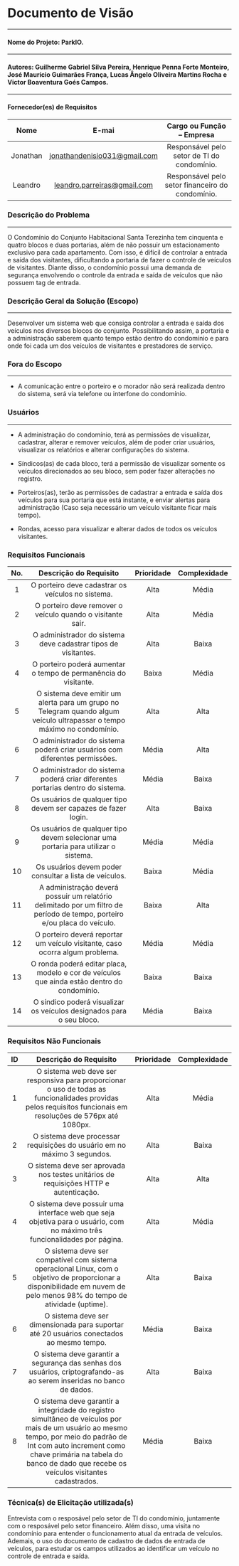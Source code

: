 
# Documento de Visão
----------------------------------------------------------------------------------------------------------------
#### Nome do Projeto: ParkIO.
----------------------------------------------------------------------------------------------------------------
#### Autores: Guilherme Gabriel Silva Pereira, Henrique Penna Forte Monteiro, José Maurício Guimarães França, Lucas Ângelo Oliveira Martins Rocha e Victor Boaventura Goés Campos.
----------------------------------------------------------------------------------------------------------------
#### Fornecedor(es) de Requisitos

|      Nome     |               E-mai              |                 Cargo ou Função – Empresa            |
|:-------------:|:--------------------------------:|:----------------------------------------------------:|
|    Jonathan   |   jonathandenisio031@gmail.com   |     Responsável pelo setor de TI do condomínio.      |
|    Leandro    |   leandro.parreiras@gmail.com    |     Responsável pelo setor financeiro do condomínio. |

### Descrição do Problema
----------------------------------------------------------------------------------------------------------------
O Condomínio do Conjunto Habitacional Santa Terezinha tem cinquenta e quatro blocos e duas portarias, além de não possuir um estacionamento exclusivo para cada apartamento. Com isso, é difícil de controlar a entrada e saída dos visitantes, dificultando a portaria de fazer o controle de veículos de visitantes. Diante disso, o condomínio possui uma demanda de segurança envolvendo o controle da entrada e saída de veículos que não possuem tag de entrada.

### Descrição Geral da Solução (Escopo)
----------------------------------------------------------------------------------------------------------------
Desenvolver um sistema web que consiga controlar a entrada e saída dos veículos nos diversos blocos do conjunto. Possibilitando assim, a portaria e a administração saberem quanto tempo estão dentro do condomínio e para onde foi cada um dos veículos de visitantes e prestadores de serviço.

### Fora do Escopo
----------------------------------------------------------------------------------------------------------------
- A comunicação entre o porteiro e o morador não será realizada dentro do sistema, será via telefone ou interfone do condomínio.

### Usuários
----------------------------------------------------------------------------------------------------------------
* A administração do condomínio, terá as permissões de visualizar, cadastrar, alterar e remover veículos, além de poder criar usuários, visualizar os relatórios e alterar configurações do sistema.

* Síndicos(as) de cada bloco, terá a permissão de visualizar somente os veículos direcionados ao seu bloco, sem poder fazer alterações no registro.

* Porteiros(as), terão as permissões de cadastrar a entrada e saída dos veículos para sua portaria que está instante, e enviar alertas para administração (Caso seja necessário um veículo visitante ficar mais tempo).

* Rondas, acesso para visualizar e alterar dados de todos os veículos visitantes.

### Requisitos Funcionais

| No.    | Descrição do Requisito | Prioridade | Complexidade |
:-:|:-:|:-:|:-:
1 | O porteiro deve cadastrar os veículos no sistema. | Alta | Média
2 | O porteiro deve remover o veículo quando o visitante sair. | Alta | Média
3 | O administrador do sistema deve cadastrar tipos de visitantes. | Alta | Baixa
4 | O porteiro poderá aumentar o tempo de permanência do visitante. | Baixa | Média
5 | O sistema deve emitir um alerta para um grupo no Telegram quando algum veículo ultrapassar o tempo máximo no condomínio. | Alta | Alta
6 | O administrador do sistema poderá criar usuários com diferentes permissões. | Média | Alta
7 | O administrador do sistema poderá criar diferentes portarias dentro do sistema. | Média | Baixa
8 | Os usuários de qualquer tipo devem ser capazes de fazer login. | Alta | Baixa
9 | Os usuários de qualquer tipo devem selecionar uma portaria para utilizar o sistema. | Média | Média
10 | Os usuários devem poder consultar a lista de veículos. | Baixa | Média
11 | A administração deverá possuir um relatório delimitado por um filtro de período de tempo, porteiro e/ou placa do veículo. | Baixa | Alta
12 | O porteiro deverá reportar um veículo visitante, caso ocorra algum problema. | Média | Média
13 | O ronda poderá editar placa, modelo e cor de veículos que ainda estão dentro do condomínio. | Baixa | Baixa
14 | O síndico poderá visualizar os veículos designados para o seu bloco. | Média | Baixa

### Requisitos Não Funcionais

ID | Descrição do Requisito | Prioridade | Complexidade
:-:|:-:|:-:|:-:
1 | O sistema web deve ser responsiva para proporcionar o uso de todas as funcionalidades providas pelos requisitos funcionais em resoluções de 576px até 1080px. | Alta | Média
2 | O sistema deve processar requisições do usuário em no máximo 3 segundos. | Alta | Baixa
3 | O sistema deve ser aprovada nos testes unitários de requisições HTTP e autenticação. | Alta | Alta
4 | O sistema deve possuir uma interface web que seja objetiva para o usuário, com no máximo três funcionalidades por página. | Alta | Média
5 | O sistema deve ser compatível com sistema operacional Linux, com o objetivo de proporcionar a disponibilidade em nuvem de pelo menos 98% do tempo de atividade (uptime). | Alta | Baixa
6 | O sistema deve ser dimensionada para suportar até 20 usuários conectados ao mesmo tempo. | Média |Baixa
7 | O sistema deve garantir a segurança das senhas dos usuários, criptografando-as ao serem inseridas no banco de dados. | Alta | Baixa
8 | O sistema deve garantir a integridade do registro simultâneo de veículos por mais de um usuário ao mesmo tempo, por meio do padrão de Int com auto increment como chave primária na tabela do banco de dado que recebe os veículos visitantes cadastrados. | Média | Baixa

### Técnica(s) de Elicitação utilizada(s)

Entrevista com o resposável pelo setor de TI do condomínio, juntamente com o resposável pelo setor financeiro. Além disso, uma visita no condomínio para entender o funcionamento atual da entrada de veículos.
Ademais, o uso do documento de cadastro de dados de entrada de veículos, para estudar os campos utilizados ao identificar um veículo no controle de entrada e saída.
